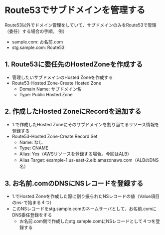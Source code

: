 # Route53でサブドメインを管理する
Route53以外でドメイン管理をしていて、サブドメインのみをRoute53で管理（委任）する場合の手順。
例）
- sample.com: お名前.com
- stg.sample.com: Route53

## 1. Route53に委任先のHostedZoneを作成する
- 管理したいサブドメインのHosted Zoneを作成する
- Route53-Hosted Zone-Create Hosted Zone
  - Domain Name: サブドメイン名
  - Type: Public Hosted Zone


## 2. 作成したHosted ZoneにRecordを追加する
- 1.で作成したHosted Zoneにそのサブドメインを割り当てるリソース情報を登録する
- Route53-Hosted Zone-Create Record Set
  - Name: なし
  - Type: CNAME
  - Alias: Yes（AWSリソースを登録する場合。今回はALB）
  - Alias Target: example-1.us-east-2.elb.amazonaws.com（ALBのDNS名）


## 3. お名前.comのDNSにNSレコードを登録する
- 1.でHosted Zoneを作成した際に割り振られたNSレコードの値（Value項目のns-で始まる４つ）
- このNSレコードをstg.sample.comのネームサーバとして、お名前.comにDNS委任登録をする
  - お名前.com側で作成したstg.sample.comにNSレコードとして４つを登録する
